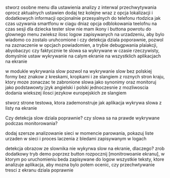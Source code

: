 stworz osobne menu dla ustawienia analizy  z interwal przechwytywania 
oprocz aktualnych ustawien dodaj tez kolejne wraz z opcja lokalizacji i dodatkowych informacji opcjonalnie przesyalnych do telefonu rtodzica jak czas uzywania smartfonu w ciagu dniaz opcja odblokowania teelofnu na czas sesji dla dziecka
tester slow nie mam ikony i buttona  powrotu do glownego menu
zwieksz ilosc logow zapisywanych na urzadzeniu, aby bylo wiadomo co zostalo uruhcomione i czy detekcja dziala poporawnie, pozwol na zaznaczenie w opcjach powiadomien, a trybie debugpwania plaiakcji, abyobaczyc czy faktycznie te slowa sa wykrywane w czasie rzeczywisty, domyslnie ustaw wykrywanie na calym ekranie na wszystklich aplikacjach na ekranie


w modukle wykrywania slow pozwol na wykrywanie slow bez polskiej formy bez znakow z kreskami, kropkami i ze slangiem z roznych stron kraju, ktory moze zonaczac te zabronione slowa jako synonimy 
oraz monitoruj jako podstawowty jzyk angielski i polski jednoczesnie z mozliwoscia dodania wiekszej ilosci jezykow europejskich ze slangiem


stworz strone testowa, ktora zademonstruje jak aplikacja wykrywa slowa z listy na ekranie


Czy detekcja slow dziala poprawnie?
czy slowa sa na prawde wykrywane podczas monitorowania?

dodaj szersze analizowanie sieci w momencie parowania, pokazuj liste urzaden w sieci i proces laczenia 
z bledami zapisywanym w logach

detekcja obrazow ze slownika nie wykyrwa slow na ekranie, dlaczego?
zrob dodatkowy tryb demo poprzez button rozpocznij [monitrowoanie ekranu], w ktorym po uruchomieniu
beda zapisywane do logow wszystkie teksty, ktore analizuje aplikacja, aby mozna bylo potem ocenic, czy przechwtywanie tresci z ekranu dziala poprawnie

